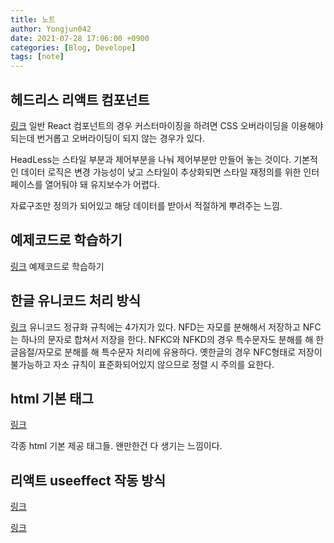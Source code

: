```yaml
---
title: 노트
author: Yongjun042
date: 2021-07-28 17:06:00 +0900
categories: [Blog, Develope]
tags: [note]
---
```


## 헤드리스 리액트 컴포넌트

[링크](https://jbee.io/react/headless-concept/)
일반 React 컴포넌트의 경우 커스터마이징을 하려면 CSS 오버라이딩을 이용해야 되는데 번거롭고 오버라이딩이 되지 않는 경우가 있다.

HeadLess는 스타일 부분과 제어부분을 나눠 제어부분만 만들어 놓는 것이다.
기본적인 데이터 로직은 변경 가능성이 낮고 스타일이 추상화되면 스타일 재정의를 위한 인터페이스를 열어둬야 돼 유지보수가 어렵다.

자료구조만 정의가 되어있고 해당 데이터를 받아서 적절하게 뿌려주는 느낌.

## 예제코드로 학습하기

[링크](https://twitter.com/stelo_kim/status/1416664468084322304)
예제코드로 학습하기

## 한글 유니코드 처리 방식

[링크](https://www.pusnow.com/note/hangul-and-unicode/)
유니코드 정규화 규칙에는 4가지가 있다.
NFD는 자모를 분해해서 저장하고 NFC는 하나의 문자로 합쳐서 저장을 한다. NFKC와 NFKD의 경우 특수문자도 분해를 해 한글음절/자모로 분해를 해 특수문자 처리에 유용하다.
옛한글의 경우 NFC형태로 저장이 불가능하고 자소 규칙이 표준화되어있지 않으므로 정렬 시 주의를 요한다.

## html 기본 태그

[링크](https://markodenic.com/html-tips/)

각종 html 기본 제공 태그들. 왠만한건 다 생기는 느낌이다.

## 리액트 useeffect 작동 방식

[링크](https://overreacted.io/ko/a-complete-guide-to-useeffect/)

[링크](https://twitter.com/minsangk/status/1413027587765403653)
